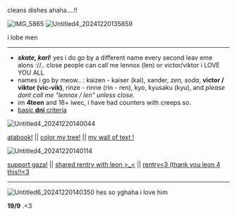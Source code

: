 
cleans dishes ahaha....!!

![IMG_5865](https://github.com/user-attachments/assets/ed075c87-9c34-47fb-afd0-1a42ac86135f)
![Untitled4_20241220135859](https://github.com/user-attachments/assets/31710c1c-cb44-46f0-972d-3b7b4d00c369)


i lobe men

-----


- ***skate, karl***! yes i do go by a different name every second leav eme alons ://.. close people can call me lennox (len) or victor/viktor i LOVE YOU ALL
- names i go by meow.. : kaizen - kaiser (kai), xander, *zen, soda*, **victor / viktor (vic-vik)**, rinze - rinne (rin - ren), kyo, kyusaku (kyu), and *please dont call me "lennox / len" unless close.*
- im **4teen** and 18+ iwec, i have had counters with creeps so.
- [basic **dni** criteria](https://dni-criteria.carrd.co) 



![Untitled4_20241220140044](https://github.com/user-attachments/assets/e2eccd47-c14e-4e15-a310-d108f87cf5e1)

 [atabook!](https://callmeyourangel.atabook.org/)
|| 
[color my tree!](https://colormytree.me/2024/01JEB5ERZQF90G9505BHQZKS9S)
||
[my wall of text !](https://walloftext.co/gay-men-at-your-area)

![Untitled4_20241220140114](https://github.com/user-attachments/assets/3b12bc77-7dab-4a1d-ae33-5553dbfc85f5)


[support gaza!](https://rentry.co/hearts4gaza)
||
[shared rentry with leon >_<](https://rentry.co/sharedbetweengays)
||
[rentry<3 (thank you leon 4 this!!<3 <old>](https://rentry.co/kai-angel)

---



![Untitled6_20241220140350](https://github.com/user-attachments/assets/0e73ebce-6000-4287-81c1-f1b9c0e401e2)
hes so yghaha i love him

**19/9** .<3
